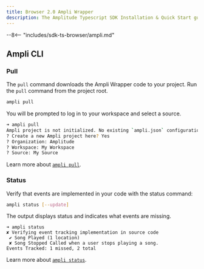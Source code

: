 ```yaml
---
title: Browser 2.0 Ampli Wrapper
description: The Amplitude Typescript SDK Installation & Quick Start guide.
---
```


--8<-- "includes/sdk-ts-browser/ampli.md"

## Ampli CLI

### Pull

The `pull` command downloads the Ampli Wrapper code to your project. Run the `pull` command from the project root.

```bash
ampli pull
```

You will be prompted to log in to your workspace and select a source.

```bash
➜ ampli pull
Ampli project is not initialized. No existing `ampli.json` configuration found.
? Create a new Ampli project here? Yes
? Organization: Amplitude
? Workspace: My Workspace
? Source: My Source
```

Learn more about [`ampli pull`](../../../ampli/cli.md#ampli-pull).

### Status

Verify that events are implemented in your code with the status command:

```bash
ampli status [--update]
```

The output displays status and indicates what events are missing.

```text
➜ ampli status
✘ Verifying event tracking implementation in source code
 ✔ Song Played (1 location)
 ✘ Song Stopped Called when a user stops playing a song.
Events Tracked: 1 missed, 2 total
```

Learn more about [`ampli status`](../../../ampli/cli.md#ampli-status).
